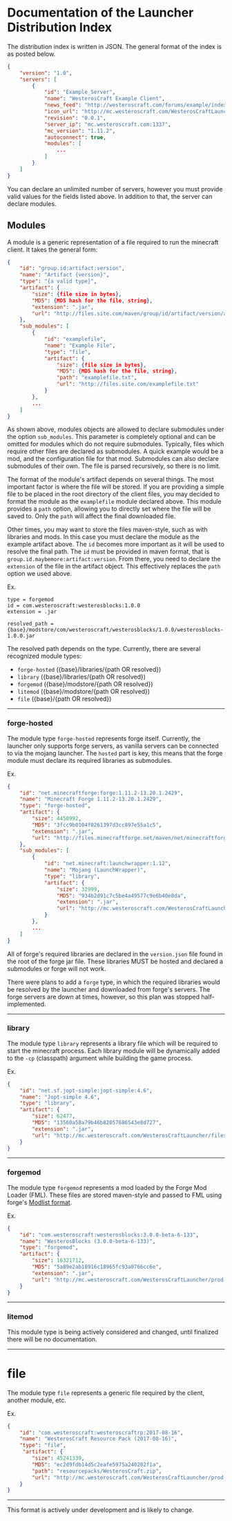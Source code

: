 # Documentation of the Launcher Distribution Index

The distribution index is written in JSON. The general format of the index is as posted below.

```JSON
{
    "version": "1.0",
    "servers": [
        {
            "id": "Example_Server",
            "name": "WesterosCraft Example Client",
            "news_feed": "http://westeroscraft.com/forums/example/index.rss",
            "icon_url": "http://mc.westeroscraft.com/WesterosCraftLauncher/files/example_icon.png",
            "revision": "0.0.1",
            "server_ip": "mc.westeroscraft.com:1337",
            "mc_version": "1.11.2",
            "autoconnect": true,
            "modules": [
                ...
            ]
        }
    ]
}
```

You can declare an unlimited number of servers, however you must provide valid values for the fields listed above. In addition to that, the server can declare modules.

## Modules

A module is a generic representation of a file required to run the minecraft client. It takes the general form:

```JSON
{
    "id": "group.id:artifact:version",
    "name": "Artifact {version}",
    "type": "{a valid type}",
    "artifact": {
        "size": {file size in bytes},
        "MD5": {MD5 hash for the file, string},
        "extension": ".jar",
        "url": "http://files.site.com/maven/group/id/artifact/version/artifact-version.jar"
    },
    "sub_modules": [
        {
            "id": "examplefile",
            "name": "Example File",
            "type": "file",
            "artifact": {
                "size": {file size in bytes},
                "MD5": {MD5 hash for the file, string},
                "path": "examplefile.txt",
                "url": "http://files.site.com/examplefile.txt"
            }
        },
        ...
    ]
}
```

As shown above, modules objects are allowed to declare submodules under the option `sub_modules`. This parameter is completely optional and can be omitted for modules which do not require submodules. Typically, files which require other files are declared as submodules. A quick example would be a mod, and the configuration file for that mod. Submodules can also declare submodules of their own. The file is parsed recursively, so there is no limit.

The format of the module's artifact depends on several things. The most important factor is where the file will be stored. If you are providing a simple file to be placed in the root directory of the client files, you may decided to format the module as the `examplefile` module declared above. This module provides a `path` option, allowing you to directly set where the file will be saved to. Only the `path` will affect the final downloaded file.

Other times, you may want to store the files maven-style, such as with libraries and mods. In this case you must declare the module as the example artifact above. The `id` becomes more important as it will be used to resolve the final path. The `id` must be provided in maven format, that is `group.id.maybemore:artifact:version`. From there, you need to declare the `extension` of the file in the artifact object. This effectively replaces the `path` option we used above.

Ex.

```SHELL
type = forgemod
id = com.westeroscraft:westerosblocks:1.0.0
extension = .jar

resolved_path = {base}/modstore/com/westeroscraft/westerosblocks/1.0.0/westerosblocks-1.0.0.jar
```

The resolved path depends on the type. Currently, there are several recognized module types:

- `forge-hosted` ({base}/libraries/{path OR resolved})
- `library` ({base}/libraries/{path OR resolved})
- `forgemod` ({base}/modstore/{path OR resolved})
- `litemod` ({base}/modstore/{path OR resolved})
- `file` ({base}/{path OR resolved})

---


### forge-hosted

The module type `forge-hosted` represents forge itself. Currently, the launcher only supports forge servers, as vanilla servers can be connected to via the mojang launcher. The `hosted` part is key, this means that the forge module must declare its required libraries as submodules.

Ex.

```JSON
{
    "id": "net.minecraftforge:forge:1.11.2-13.20.1.2429",
    "name": "Minecraft Forge 1.11.2-13.20.1.2429",
    "type": "forge-hosted",
    "artifact": {
        "size": 4450992,
        "MD5": "3fcc9b0104f0261397d3cc897e55a1c5",
        "extension": ".jar",
        "url": "http://files.minecraftforge.net/maven/net/minecraftforge/forge/1.11.2-13.20.1.2429/forge-1.11.2-13.20.1.2429-universal.jar"
    },
    "sub_modules": [
        {
            "id": "net.minecraft:launchwrapper:1.12",
            "name": "Mojang (LaunchWrapper)",
            "type": "library",
            "artifact": {
                "size": 32999,
                "MD5": "934b2d91c7c5be4a49577c9e6b40e8da",
                "extension": ".jar",
                "url": "http://mc.westeroscraft.com/WesterosCraftLauncher/files/1.11.2/launchwrapper-1.12.jar"
            }
        },
        ...
    ]
}
```

All of forge's required libraries are declared in the `version.json` file found in the root of the forge jar file. These libraries MUST be hosted and declared a submodules or forge will not work.

There were plans to add a `forge` type, in which the required libraries would be resolved by the launcher and downloaded from forge's servers. The forge servers are down at times, however, so this plan was stopped half-implemented.

---

### library

The module type `library` represents a library file which will be required to start the minecraft process. Each library module will be dynamically added to the `-cp` (classpath) argument while building the game process.

Ex.

```JSON
{
    "id": "net.sf.jopt-simple:jopt-simple:4.6",
    "name": "Jopt-simple 4.6",
    "type": "library",
    "artifact": {
        "size": 62477,
        "MD5": "13560a58a79b46b82057686543e8d727",
        "extension": ".jar",
        "url": "http://mc.westeroscraft.com/WesterosCraftLauncher/files/1.11.2/jopt-simple-4.6.jar"
    }
}
```

---

### forgemod

The module type `forgemod` represents a mod loaded by the Forge Mod Loader (FML). These files are stored maven-style and passed to FML using forge's [Modlist format](https://github.com/MinecraftForge/FML/wiki/New-JSON-Modlist-format).

Ex.
```JSON
{
    "id": "com.westeroscraft:westerosblocks:3.0.0-beta-6-133",
    "name": "WesterosBlocks (3.0.0-beta-6-133)",
    "type": "forgemod",
    "artifact": {
        "size": 16321712,
        "MD5": "5a89e2ab18916c18965fc93a0766cc6e",
        "extension": ".jar",
        "url": "http://mc.westeroscraft.com/WesterosCraftLauncher/prod-1.11.2/mods/WesterosBlocks.jar"
    }
}
```

---

### litemod

This module type is being actively considered and changed, until finalized there will be no documentation.

---

# file

The module type `file` represents a generic file required by the client, another module, etc.

Ex.

```JSON
{
    "id": "com.westeroscraft:westeroscraftrp:2017-08-16",
    "name": "WesterosCraft Resource Pack (2017-08-16)",
    "type": "file",
     "artifact": {
        "size": 45241339,
        "MD5": "ec2d9fdb14d5c2eafe5975a240202f1a",
        "path": "resourcepacks/WesterosCraft.zip",
        "url": "http://mc.westeroscraft.com/WesterosCraftLauncher/prod-1.11.2/resourcepacks/WesterosCraft.zip"
    }
}
```

---

This format is actively under development and is likely to change. 